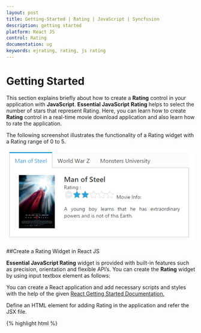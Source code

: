 ```yaml
---
layout: post
title: Getting-Started | Rating | JavaScript | Syncfusion
description: getting started
platform: React JS
control: Rating
documentation: ug
keywords: ejrating, rating, js rating 
---
```


# Getting Started

This section explains briefly about how to create a **Rating** control in your application with **JavaScript**. **Essential JavaScript** **Rating** helps to select the number of stars that represent Rating. Here, you can learn how to create **Rating** control in a real-time movie download application and also learn how to rate the application.

The following screenshot illustrates the functionality of a Rating widget with a Rating range of 0 to 5. 

![](Getting-Started_images/Getting-Started_img1.png) 

##Create a Rating Widget in React JS

**Essential JavaScript Rating** widget is provided with built-in features such as precision, orientation and flexible API’s. You can create the **Rating** widget by using input textbox element as follows:

You can create a React application and add necessary scripts and styles with the help of the given [React Getting Started Documentation.](https://help.syncfusion.com/reactjs/overview)

Define an HTML element for adding Rating in the application and refer the JSX file.

{% highlight html %}

<div id="rating-default"></div>
<script src="app/rating/default.js">

{% endhighlight %}

Create a JSX file for rendering Rating component using &lt;EJ.Rating&gt; syntax. Add required properties to it in &lt;EJ.Rating&gt; tag element

{% highlight js %}

var DefaultRating = React.createClass({
    render: function () {
        return (
        <div id="rating_default">
            <ej.tab width="100%">
                <ul>
                    <li><a href="#steelman">Man of Steel</a></li>
                    <li><a href="#woldwar">World War Z</a></li>
                    <li><a href="#unive">Monsters University</a></li>
                </ul>
                <div id="steelman">
                    <table>
                        <tr>
                            <td classname="movies-img" valign="top">
                                <img src="content/images/rating/mos.png" alt="mos" />
                            </td>
                            <td valign="top">
                                <div>
                                    <span classname="movie-header">Man of Steel</span><br />
                                    Rating :
                                    <br />
                                    <ej.rating value={3}></ej.rating><br />
                                    <span>Movie Info:</span>
                                    <p>
                                        A young boy learns that he has extraordinary powers and is not of this Earth.
                                    </p>
                                </div>
                            </td>
                        </tr>
                    </table>
                </div>
                <div id="woldwar">
                    <table>
                        <tr>
                            <td classname="movies-img" valign="top">
                                <img src="content/images/rating/wwz.png" alt="mos" />
                            </td>
                            <td valign="top">
                                <div>
                                    <span classname="movie-header">World War Z</span><br />
                                    Rating :
                                    <br />
                                    <ej.rating value={4}></ej.rating><br />
                                    <span>Movie Info:</span>
                                    <p>
                                        The story revolves around United Nations employee Gerry Lane (Pitt).
                                    </p>
                                </div>
                            </td>
                        </tr>
                    </table>
                </div>
                <div id="unive">
                    <table>
                        <tr>
                            <td classname="movies-img" valign="top">
                                <img src="content/images/rating/mu.png" alt="mos" />
                            </td>
                            <td valign="top">
                                <div>
                                    <span classname="movie-header">Monsters University</span><br />
                                    Rating :
                                    <br />
                                    <ej.rating value={4}></ej.rating><br />
                                    <span>Movie Info:</span>
                                    <p>
                                        Mike Wazowski and James P. Sullivan are an inseparable pair, but that wasn't always the case.
                                    </p>
                                </div>
                            </td>
                        </tr>
                    </table>
                </div>
            </ej.tab>
        </div>
        );
        }
        });
ReactDOM.render(
<defaultrating />, document.getElementById('rating-default'));

{% endhighlight %}


 Apply the following styles to show the Rating widget in the horizontal order.

{% highlight css %}

<style type="text/css" class="cssStyles">
    .movies-img {
        width: 125px;
    }
    
    .movie-header {
        font-size: 20px;
        font-weight: 600;
    }
</style>


{% endhighlight %}

 The following screenshot displays a Rating widget.

![](Getting-Started_images/Getting-Started_img2.png) 

##Set the Min and Max Value

In a real-time scenario, you can extend the range by using the properties **minValue** and **maxValue** in the **Rating** widget. 

{% highlight html %}

<div id="rating-default"></div>
<script src="app/rating/default.js">

{% endhighlight %}

{% highlight js %}

var DefaultRating = React.createClass({
    render: function () {
        return (
            <div id="rating_precision">
                
                <div class="frame">
                    <table id="table">
                        <tr>
                            <td valign="top">
                                Rate :
                            </td>
                            <td>
                                <EJ.Rating value={4} minValue={2} maxValue={10} ></EJ.Rating>
                            </td>
                        </tr> 
                        
                    </table>
                </div>
            </div>
        );
    }
});

ReactDOM.render(<DefaultRating />, document.getElementById('rating-default'));

{% endhighlight %}

The above code example displays the following output.

![](Getting-Started_images/Getting-Started_img3.png)

##Set Precision

In a real-time movie **Rating** scenario, you can set precision in between two whole numbers, such as 2.5 or 3.7 and it is done using the property **precision** by changing the value to **ej.Rating.Precision.Half** or **ej.Rating.Precision.Exact.**

{% highlight html %}

<div id="rating-precision"></div>
<script src="app/rating/default.js">

{% endhighlight %}

{% highlight js %}

var PrecisionRating = React.createClass({
    render: function () {
        return (
            <div id="rating_precision">
                
                <div class="frame">
                    <table id="table">
                        <tr>
                            <td valign="top">
                                Full Precision :
                            </td>
                            <td>
                                <EJ.Rating value={4} ></EJ.Rating>
                            </td>
                        </tr>
                        <tr>
                            <td valign="top">
                                Half Precision :
                            </td>
                            <td>
                                <EJ.Rating value={3.5} precision="half" ></EJ.Rating>
                            </td>
                        </tr>
                        <tr>
                            <td valign="top">
                                Exact Precision :
                            </td>
                            <td>
                                <EJ.Rating value={3.7} precision="exact" ></EJ.Rating>
                            </td>
                        </tr>
                    </table>
                </div>
</div>
        );
    }
});

ReactDOM.render(<PrecisionRating />, document.getElementById('rating-precision'));

{% endhighlight %}

The above code example displays the following output.

![](/js/Rating/Getting-Started_images/Getting-Started_img4.jpeg)

You can also add additional functionalities such as orientation, event tracer and API’s to the **Rating**. 

